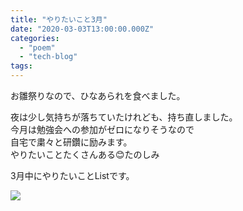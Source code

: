 ```yaml
---
title: "やりたいこと3月"
date: "2020-03-03T13:00:00.000Z"
categories: 
  - "poem"
  - "tech-blog"
tags: 
---
```


お雛祭りなので、ひなあられを食べました。

夜は少し気持ちが落ちていたけれども、持ち直しました。  
今月は勉強会への参加がゼロになりそうなので  
自宅で粛々と研鑽に励みます。  
やりたいことたくさんある😊たのしみ

3月中にやりたいことListです。

![](/images/スクリーンショット-2020-03-04-11.15.18.png)
